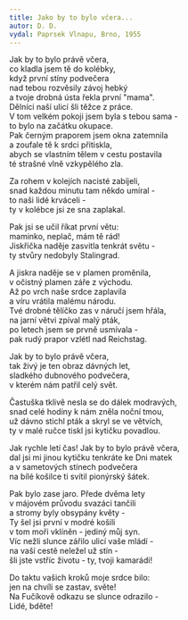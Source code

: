 ```yaml
---
title: Jako by to bylo včera...
autor: D. D.
vydal: Paprsek Vlnapu, Brno, 1955
---
```


Jak by to bylo právě včera,  
co kladla jsem tě do kolébky,   
když první stíny podvečera   
nad tebou rozvěsily závoj hebký   
a tvoje drobná ústa řekla první "mama".  
Dělníci naší ulicí šli těžce z práce.  
V tom velkém pokoji jsem byla s tebou sama -   
to bylo na začátku okupace.    
Pak černým praporem jsem okna zatemnila   
a zoufale tě k srdci přitiskla,    
abych se vlastním tělem v cestu postavila     
té strašné vlně vzkypělého zla.   

Za rohem v kolejích nacisté zabíjeli,  
snad každou minutu tam někdo umíral -  
to naši lidé krváceli -   
ty v kolébce jsi ze sna zaplakal.

Pak jsi se učil říkat první větu:  
maminko, neplač, mám tě rád!     
Jiskřička naděje zasvitla tenkrát světu -   
ty stvůry nedobyly Stalingrad.

A jiskra naděje se v plamen proměnila,  
v očistný plamen záře z východu.  
Až po vrch naše srdce zaplavila   
a víru vrátila malému národu.  
Tvé drobné tělíčko zas v náručí jsem hřála,  
na jarní větvi zpíval malý pták,   
po letech jsem se prvně usmívala -   
pak rudý prapor vzlétl nad Reichstag.

Jak by to bylo právě včera,   
tak živý je ten obraz dávných let,   
sladkého dubnového podvečera,   
v kterém nám patřil celý svět.

Častuška tklivě nesla se do dálek modravých,   
snad celé hodiny k nám zněla noční tmou,  
už dávno stichl pták a skryl se ve větvích,  
ty v malé ručce tiskl jsi kytičku povadlou.

Jak rychle letí čas! Jak by to bylo právě včera,  
dal jsi mi jinou kytičku tenkráte ke Dni matek    
a v sametových stínech podvečera    
na bílé košilce ti svítil pionýrský šátek.

Pak bylo zase jaro. Přede dvěma lety   
v májovém průvodu svazáci tančili   
a stromy byly obsypány květy -   
Ty šel jsi první v modré košili     
v tom moři vklíněn - jediný můj syn.   
Víc nežli slunce zářilo ulicí vaše mládí -    
na vaší cestě neležel už stín -     
šli jste vstříc životu - ty, tvoji kamarádi!

Do taktu vašich kroků moje srdce bilo:   
jen na chvíli se zastav, světe!    
Na Fučíkově odkazu se slunce odrazilo -   
Lidé, bděte!
